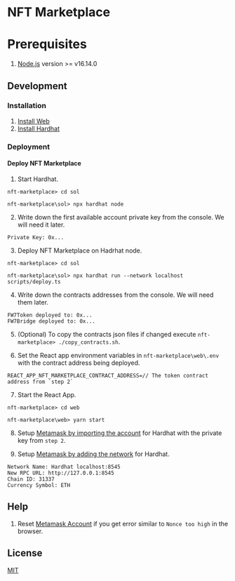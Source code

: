 # NFT Marketplace 

# Prerequisites
1. [Node.js](https://nodejs.org/en/) version >= v16.14.0 

## Development

### Installation

1. [Install Web](web/README.md#Installation)
2. [Install Hardhat](sol/README.md#Installation)

### Deployment

#### Deploy NFT Marketplace
1. Start Hardhat.

`nft-marketplace> cd sol`

`nft-marketplace\sol> npx hardhat node`

2. Write down the first available account private key from the console. We will need it later.
```
Private Key: 0x...
```

3. Deploy NFT Marketplace on Hadrhat node.

`nft-marketplace> cd sol`
            
`nft-marketplace\sol> npx hardhat run --network localhost scripts/deploy.ts`

4. Write down the contracts addresses from the console. We will need them later.
```
FW7Token deployed to: 0x...
FW7Bridge deployed to: 0x...
```

5. (Optional) To copy the contracts json files if changed execute `nft-marketplace> ./copy_contracts.sh`.

6. Set the React app environment variables in `nft-marketplace\web\.env` with the contract address being deployed.
            
```Example
REACT_APP_NFT_MARKETPLACE_CONTRACT_ADDRESS=// The token contract address from `step 2`
```

7. Start the React App.
            
`nft-marketplace> cd web`

`nft-marketplace\web> yarn start`

8. Setup [Metamask by importing the account](https://metamask.zendesk.com/hc/en-us/articles/360015489331-How-to-import-an-Account) for Hardhat with the private key from `step 2`.
  
9. Setup [Metamask by adding the network](https://metamask.zendesk.com/hc/en-us/articles/360043227612-How-to-add-a-custom-network-RPC) for Hardhat.

```
Network Name: Hardhat localhost:8545
New RPC URL: http://127.0.0.1:8545
Chain ID: 31337
Currency Symbol: ETH
```

## Help
1. Reset [Metamask Account](https://support.avax.network/en/articles/4872721-metamask-transactions-are-stuck-rejected) if you get error similar to `Nonce too high` in the browser.

## License
[MIT](https://choosealicense.com/licenses/mit/)